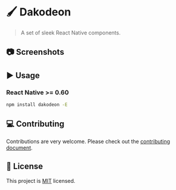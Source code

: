 # :paintbrush: Dakodeon

> A set of sleek React Native components.

## :camera: Screenshots

## :arrow_forward: Usage

### React Native >= 0.60

```sh
npm install dakodeon -E
```

## :computer: Contributing

Contributions are very welcome. Please check out the [contributing document](CONTRIBUTING.md).

## :bookmark: License

This project is [MIT](LICENSE) licensed.
